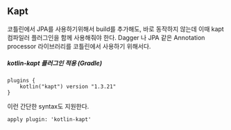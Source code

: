 ## Kapt

코틀린에서 JPA를 사용하기위해서 build를 추가해도, 바로 동작하지 않는데 이때 kapt 컴파일러 플러그인을 함께 사용해줘야 한다.
Dagger 나 JPA 같은 Annotation processor 라이브러리를 코틀린에서 사용하기 위해서다.

##### kotlin-kapt 플러그인 적용 (Gradle)
```
plugins {
    kotlin("kapt") version "1.3.21"
}
```

이런 간단한 syntax도 지원한다.
```
apply plugin: 'kotlin-kapt'
```
